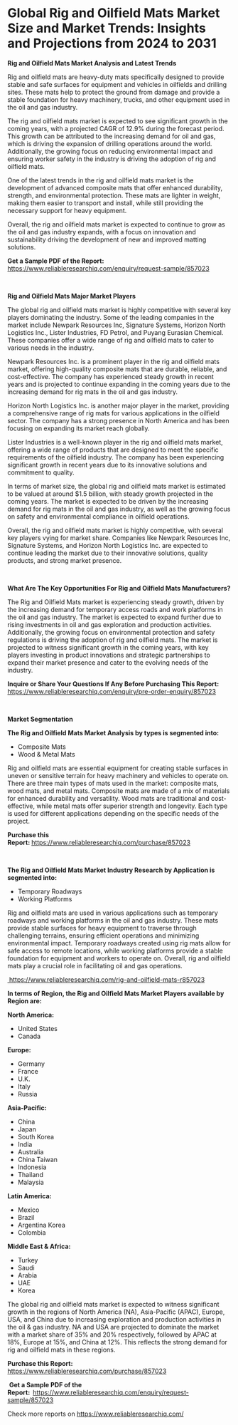 <p><h1>Global Rig and Oilfield Mats Market Size and Market Trends: Insights and Projections from 2024 to 2031</h1></p><p><strong>Rig and Oilfield Mats Market Analysis and Latest Trends</strong></p>
<p><p>Rig and oilfield mats are heavy-duty mats specifically designed to provide stable and safe surfaces for equipment and vehicles in oilfields and drilling sites. These mats help to protect the ground from damage and provide a stable foundation for heavy machinery, trucks, and other equipment used in the oil and gas industry.</p><p>The rig and oilfield mats market is expected to see significant growth in the coming years, with a projected CAGR of 12.9% during the forecast period. This growth can be attributed to the increasing demand for oil and gas, which is driving the expansion of drilling operations around the world. Additionally, the growing focus on reducing environmental impact and ensuring worker safety in the industry is driving the adoption of rig and oilfield mats.</p><p>One of the latest trends in the rig and oilfield mats market is the development of advanced composite mats that offer enhanced durability, strength, and environmental protection. These mats are lighter in weight, making them easier to transport and install, while still providing the necessary support for heavy equipment.</p><p>Overall, the rig and oilfield mats market is expected to continue to grow as the oil and gas industry expands, with a focus on innovation and sustainability driving the development of new and improved matting solutions.</p></p>
<p><strong>Get a Sample PDF of the Report:&nbsp;</strong> <a href="https://www.reliableresearchiq.com/enquiry/request-sample/857023">https://www.reliableresearchiq.com/enquiry/request-sample/857023</a></p>
<p>&nbsp;</p>
<p><strong>Rig and Oilfield Mats Major Market Players</strong></p>
<p><p>The global rig and oilfield mats market is highly competitive with several key players dominating the industry. Some of the leading companies in the market include Newpark Resources Inc, Signature Systems, Horizon North Logistics Inc., Lister Industries, FD Petrol, and Puyang Eurasian Chemical. These companies offer a wide range of rig and oilfield mats to cater to various needs in the industry.</p><p>Newpark Resources Inc. is a prominent player in the rig and oilfield mats market, offering high-quality composite mats that are durable, reliable, and cost-effective. The company has experienced steady growth in recent years and is projected to continue expanding in the coming years due to the increasing demand for rig mats in the oil and gas industry.</p><p>Horizon North Logistics Inc. is another major player in the market, providing a comprehensive range of rig mats for various applications in the oilfield sector. The company has a strong presence in North America and has been focusing on expanding its market reach globally.</p><p>Lister Industries is a well-known player in the rig and oilfield mats market, offering a wide range of products that are designed to meet the specific requirements of the oilfield industry. The company has been experiencing significant growth in recent years due to its innovative solutions and commitment to quality.</p><p>In terms of market size, the global rig and oilfield mats market is estimated to be valued at around $1.5 billion, with steady growth projected in the coming years. The market is expected to be driven by the increasing demand for rig mats in the oil and gas industry, as well as the growing focus on safety and environmental compliance in oilfield operations.</p><p>Overall, the rig and oilfield mats market is highly competitive, with several key players vying for market share. Companies like Newpark Resources Inc, Signature Systems, and Horizon North Logistics Inc. are expected to continue leading the market due to their innovative solutions, quality products, and strong market presence.</p></p>
<p>&nbsp;</p>
<p><strong>What Are The Key Opportunities For Rig and Oilfield Mats Manufacturers?</strong></p>
<p><p>The Rig and Oilfield Mats market is experiencing steady growth, driven by the increasing demand for temporary access roads and work platforms in the oil and gas industry. The market is expected to expand further due to rising investments in oil and gas exploration and production activities. Additionally, the growing focus on environmental protection and safety regulations is driving the adoption of rig and oilfield mats. The market is projected to witness significant growth in the coming years, with key players investing in product innovations and strategic partnerships to expand their market presence and cater to the evolving needs of the industry.</p></p>
<p><strong>Inquire or Share Your Questions If Any Before Purchasing This Report:</strong> <a href="https://www.reliableresearchiq.com/enquiry/pre-order-enquiry/857023">https://www.reliableresearchiq.com/enquiry/pre-order-enquiry/857023</a></p>
<p>&nbsp;</p>
<p><strong>Market Segmentation</strong></p>
<p><strong>The Rig and Oilfield Mats Market Analysis by types is segmented into:</strong></p>
<p><ul><li>Composite Mats</li><li>Wood & Metal Mats</li></ul></p>
<p><p>Rig and oilfield mats are essential equipment for creating stable surfaces in uneven or sensitive terrain for heavy machinery and vehicles to operate on. There are three main types of mats used in the market: composite mats, wood mats, and metal mats. Composite mats are made of a mix of materials for enhanced durability and versatility. Wood mats are traditional and cost-effective, while metal mats offer superior strength and longevity. Each type is used for different applications depending on the specific needs of the project.</p></p>
<p><strong>Purchase this Report:&nbsp;</strong><a href="https://www.reliableresearchiq.com/purchase/857023">https://www.reliableresearchiq.com/purchase/857023</a></p>
<p>&nbsp;</p>
<p><strong>The Rig and Oilfield Mats Market Industry Research by Application is segmented into:</strong></p>
<p><ul><li>Temporary Roadways</li><li>Working Platforms</li></ul></p>
<p><p>Rig and oilfield mats are used in various applications such as temporary roadways and working platforms in the oil and gas industry. These mats provide stable surfaces for heavy equipment to traverse through challenging terrains, ensuring efficient operations and minimizing environmental impact. Temporary roadways created using rig mats allow for safe access to remote locations, while working platforms provide a stable foundation for equipment and workers to operate on. Overall, rig and oilfield mats play a crucial role in facilitating oil and gas operations.</p></p>
<p><a href="https://www.reliableresearchiq.com/rig-and-oilfield-mats-r857023">&nbsp;https://www.reliableresearchiq.com/rig-and-oilfield-mats-r857023</a></p>
<p><strong>In terms of Region, the Rig and Oilfield Mats Market Players available by Region are:</strong></p>
<p>
    <p> <strong> North America: </strong>
        <ul>
            <li>United States</li>
            <li>Canada</li>
        </ul>
        </p> 
    <p> <strong> Europe: </strong>
        <ul>
            <li>Germany</li>
            <li>France</li>
            <li>U.K.</li>
            <li>Italy</li>
            <li>Russia</li>
        </ul>
        </p> 
    <p> <strong> Asia-Pacific: </strong>
        <ul>
            <li>China</li>
            <li>Japan</li>
            <li>South Korea</li>
            <li>India</li>
            <li>Australia</li>
            <li>China Taiwan</li>
            <li>Indonesia</li>
            <li>Thailand</li>
            <li>Malaysia</li>
        </ul>
        </p> 
    <p> <strong> Latin America: </strong>
        <ul>
            <li>Mexico</li>
            <li>Brazil</li>
            <li>Argentina Korea</li>
            <li>Colombia</li>
        </ul>
        </p> 
    <p> <strong> Middle East & Africa: </strong>
        <ul>
            <li>Turkey</li>
            <li>Saudi</li>
            <li>Arabia</li>
            <li>UAE</li>
            <li>Korea</li>
        </ul>
    </p>
    </p>
<p><p>The global rig and oilfield mats market is expected to witness significant growth in the regions of North America (NA), Asia-Pacific (APAC), Europe, USA, and China due to increasing exploration and production activities in the oil & gas industry. NA and USA are projected to dominate the market with a market share of 35% and 20% respectively, followed by APAC at 18%, Europe at 15%, and China at 12%. This reflects the strong demand for rig and oilfield mats in these regions.</p></p>
<p><strong>Purchase this Report: </strong><a href="https://www.reliableresearchiq.com/purchase/857023">https://www.reliableresearchiq.com/purchase/857023</a></p>
<p>&nbsp;<strong>Get a Sample PDF of the Report:&nbsp;&nbsp;</strong><a href="https://www.reliableresearchiq.com/enquiry/request-sample/857023">https://www.reliableresearchiq.com/enquiry/request-sample/857023</a></p>
<p><strong></strong></p>
<p>Check more reports on <a href="https://www.reliableresearchiq.com/">https://www.reliableresearchiq.com/</a></p>